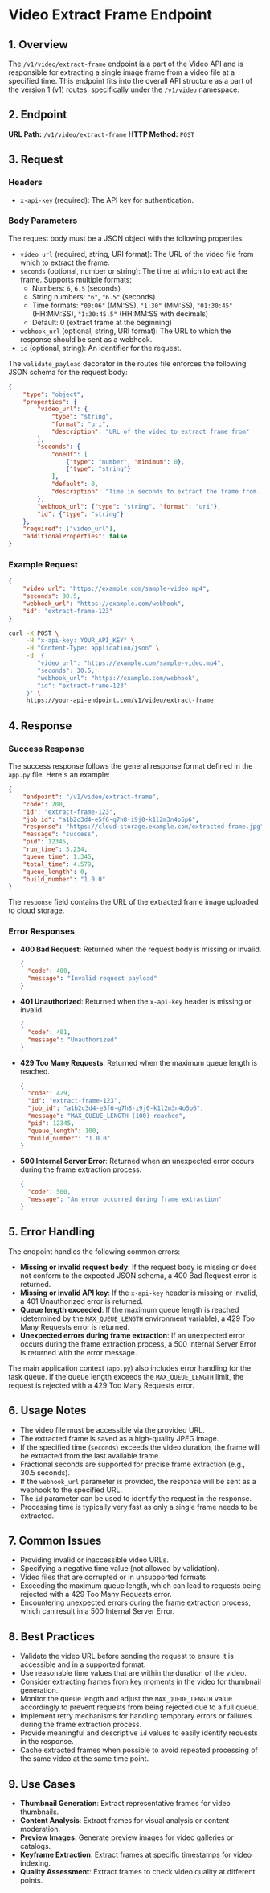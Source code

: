 # Video Extract Frame Endpoint

## 1. Overview

The `/v1/video/extract-frame` endpoint is a part of the Video API and is responsible for extracting a single image frame from a video file at a specified time. This endpoint fits into the overall API structure as a part of the version 1 (v1) routes, specifically under the `/v1/video` namespace.

## 2. Endpoint

**URL Path:** `/v1/video/extract-frame`
**HTTP Method:** `POST`

## 3. Request

### Headers

- `x-api-key` (required): The API key for authentication.

### Body Parameters

The request body must be a JSON object with the following properties:

- `video_url` (required, string, URI format): The URL of the video file from which to extract the frame.
- `seconds` (optional, number or string): The time at which to extract the frame. Supports multiple formats:
  - Numbers: `6`, `6.5` (seconds)
  - String numbers: `"6"`, `"6.5"` (seconds)
  - Time formats: `"00:06"` (MM:SS), `"1:30"` (MM:SS), `"01:30:45"` (HH:MM:SS), `"1:30:45.5"` (HH:MM:SS with decimals)
  - Default: 0 (extract frame at the beginning)
- `webhook_url` (optional, string, URI format): The URL to which the response should be sent as a webhook.
- `id` (optional, string): An identifier for the request.

The `validate_payload` decorator in the routes file enforces the following JSON schema for the request body:

```json
{
    "type": "object",
    "properties": {
        "video_url": {
            "type": "string",
            "format": "uri",
            "description": "URL of the video to extract frame from"
        },
        "seconds": {
            "oneOf": [
                {"type": "number", "minimum": 0},
                {"type": "string"}
            ],
            "default": 0,
            "description": "Time in seconds to extract the frame from. Accepts numbers (6, 6.5) or time strings ('00:06', '1:30', '01:30:45')"
        },
        "webhook_url": {"type": "string", "format": "uri"},
        "id": {"type": "string"}
    },
    "required": ["video_url"],
    "additionalProperties": false
}
```

### Example Request

```json
{
    "video_url": "https://example.com/sample-video.mp4",
    "seconds": 30.5,
    "webhook_url": "https://example.com/webhook",
    "id": "extract-frame-123"
}
```

```bash
curl -X POST \
     -H "x-api-key: YOUR_API_KEY" \
     -H "Content-Type: application/json" \
     -d '{
        "video_url": "https://example.com/sample-video.mp4",
        "seconds": 30.5,
        "webhook_url": "https://example.com/webhook",
        "id": "extract-frame-123"
     }' \
     https://your-api-endpoint.com/v1/video/extract-frame
```

## 4. Response

### Success Response

The success response follows the general response format defined in the `app.py` file. Here's an example:

```json
{
    "endpoint": "/v1/video/extract-frame",
    "code": 200,
    "id": "extract-frame-123",
    "job_id": "a1b2c3d4-e5f6-g7h8-i9j0-k1l2m3n4o5p6",
    "response": "https://cloud-storage.example.com/extracted-frame.jpg",
    "message": "success",
    "pid": 12345,
    "run_time": 3.234,
    "queue_time": 1.345,
    "total_time": 4.579,
    "queue_length": 0,
    "build_number": "1.0.0"
}
```

The `response` field contains the URL of the extracted frame image uploaded to cloud storage.

### Error Responses

- **400 Bad Request**: Returned when the request body is missing or invalid.

  ```json
  {
    "code": 400,
    "message": "Invalid request payload"
  }
  ```

- **401 Unauthorized**: Returned when the `x-api-key` header is missing or invalid.

  ```json
  {
    "code": 401,
    "message": "Unauthorized"
  }
  ```

- **429 Too Many Requests**: Returned when the maximum queue length is reached.

  ```json
  {
    "code": 429,
    "id": "extract-frame-123",
    "job_id": "a1b2c3d4-e5f6-g7h8-i9j0-k1l2m3n4o5p6",
    "message": "MAX_QUEUE_LENGTH (100) reached",
    "pid": 12345,
    "queue_length": 100,
    "build_number": "1.0.0"
  }
  ```

- **500 Internal Server Error**: Returned when an unexpected error occurs during the frame extraction process.

  ```json
  {
    "code": 500,
    "message": "An error occurred during frame extraction"
  }
  ```

## 5. Error Handling

The endpoint handles the following common errors:

- **Missing or invalid request body**: If the request body is missing or does not conform to the expected JSON schema, a 400 Bad Request error is returned.
- **Missing or invalid API key**: If the `x-api-key` header is missing or invalid, a 401 Unauthorized error is returned.
- **Queue length exceeded**: If the maximum queue length is reached (determined by the `MAX_QUEUE_LENGTH` environment variable), a 429 Too Many Requests error is returned.
- **Unexpected errors during frame extraction**: If an unexpected error occurs during the frame extraction process, a 500 Internal Server Error is returned with the error message.

The main application context (`app.py`) also includes error handling for the task queue. If the queue length exceeds the `MAX_QUEUE_LENGTH` limit, the request is rejected with a 429 Too Many Requests error.

## 6. Usage Notes

- The video file must be accessible via the provided URL.
- The extracted frame is saved as a high-quality JPEG image.
- If the specified time (`seconds`) exceeds the video duration, the frame will be extracted from the last available frame.
- Fractional seconds are supported for precise frame extraction (e.g., 30.5 seconds).
- If the `webhook_url` parameter is provided, the response will be sent as a webhook to the specified URL.
- The `id` parameter can be used to identify the request in the response.
- Processing time is typically very fast as only a single frame needs to be extracted.

## 7. Common Issues

- Providing invalid or inaccessible video URLs.
- Specifying a negative time value (not allowed by validation).
- Video files that are corrupted or in unsupported formats.
- Exceeding the maximum queue length, which can lead to requests being rejected with a 429 Too Many Requests error.
- Encountering unexpected errors during the frame extraction process, which can result in a 500 Internal Server Error.

## 8. Best Practices

- Validate the video URL before sending the request to ensure it is accessible and in a supported format.
- Use reasonable time values that are within the duration of the video.
- Consider extracting frames from key moments in the video for thumbnail generation.
- Monitor the queue length and adjust the `MAX_QUEUE_LENGTH` value accordingly to prevent requests from being rejected due to a full queue.
- Implement retry mechanisms for handling temporary errors or failures during the frame extraction process.
- Provide meaningful and descriptive `id` values to easily identify requests in the response.
- Cache extracted frames when possible to avoid repeated processing of the same video at the same time point.

## 9. Use Cases

- **Thumbnail Generation**: Extract representative frames for video thumbnails.
- **Content Analysis**: Extract frames for visual analysis or content moderation.
- **Preview Images**: Generate preview images for video galleries or catalogs.
- **Keyframe Extraction**: Extract frames at specific timestamps for video indexing.
- **Quality Assessment**: Extract frames to check video quality at different points.